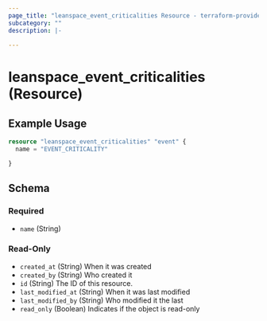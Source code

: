 ```yaml
---
page_title: "leanspace_event_criticalities Resource - terraform-provider-leanspace"
subcategory: ""
description: |-
  
---
```


# leanspace_event_criticalities (Resource)



## Example Usage

```terraform
resource "leanspace_event_criticalities" "event" {
  name = "EVENT_CRITICALITY"

}
```

<!-- schema generated by tfplugindocs -->
## Schema

### Required

- `name` (String)

### Read-Only

- `created_at` (String) When it was created
- `created_by` (String) Who created it
- `id` (String) The ID of this resource.
- `last_modified_at` (String) When it was last modified
- `last_modified_by` (String) Who modified it the last
- `read_only` (Boolean) Indicates if the object is read-only
